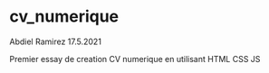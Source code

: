 # cv_numerique
Abdiel Ramirez 17.5.2021


Premier essay de creation CV numerique en utilisant HTML CSS JS
